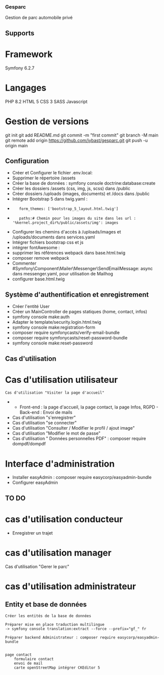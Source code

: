 ### Gesparc
Gestion de parc automobile privé
## Supports
# Framework
Symfony 6.2.7
# Langages
PHP 8.2 HTML 5 CSS 3 SASS Javascript
# Gestion de versions
git init 
git add README.md 
git commit -m "first commit" 
git branch -M main 
git remote add origin https://github.com/jybast/gesparc.git 
git push -u origin main

## Configuration
*    Créer et Configurer le fichier .env.local:
*    Supprimer le répertoire /assets
*    Créer la base de données : symfony console doctrine:database:create
*    Créer les dossiers /assets (css, img, js, scss) dans /public
*    Créer dossiers /uploads (images, documents) et /docs dans /public
*    Intégrer Bootstrap 5 dans twig.yaml : 
*        form_themes: ['bootstrap_5_layout.html.twig']
*        paths:# Chemin pour les images du site dans les url : '%kernel.project_dir%/public/assets/img': images
*    Configurer les chemins d'accès à /uploads/images et /uploads/documents dans services.yaml
*    Intégrer fichiers bootstrap css et js
*    intégrer fontAwesome : <script src="https://kit.fontawesome.com/88d4e45bc1.js" crossorigin="anonymous"></script>    
*    supprimer les références webpack dans base.html.twig
*    composer remove webpack
*    Commenter  #Symfony\Component\Mailer\Messenger\SendEmailMessage: async dans messenger.yaml, pour utilisation de Mailhog
*    configurer base.html.twig

## Système d'authentification et enregistrement
*    Créer l'entité User
*    Créer un MainController de pages statiques (home, contact, infos)
*    symfony console make:auth
*    Adapter le template/security.login.html.twig 
*    symfony console make:registration-form
*    composer require symfonycasts/verify-email-bundle
*    composer require symfonycasts/reset-password-bundle
*    symfony console make:reset-password

## Cas d'utilisation
# Cas d'utilisation utilisateur
    Cas d'utilisation "Visiter la page d'accueil"
*    - Front-end : la page d'accueil, la page contact, la page Infos, RGPD
    - Back-end : Envoi de mails
*    Cas d'utilisation "s'enregistrer"
*    Cas d'utilisation "se connecter"
*    Cas d'utilisation "Consulter / Modifier le profil / ajout image"
*    Cas d'utilisation "Modifier le mot de passe"
*    Cas d'utilisation " Données personnelles PDF" : composer require dompdf/dompdf

# Interface d'administration
* Installer easyAdmin : composer require easycorp/easyadmin-bundle
* Configurer easyAdmin

## TO DO
# cas d'utilisation conducteur
* Enregistrer un trajet
# cas d'utilisation manager
Cas d'utilisation "Gerer le parc"
# cas d'utilisation administrateur



## Entity et base de données
    Créer les entités de la base de données
    
    Préparer mise en place traduction multilingue
    -> symfony console translation:extract --force --prefix="gf_" fr

    Préparer backend Administrateur : composer require easycorp/easyadmin-bundle
    
    
    page contact
        formulaire contact
        envoi de mail
        carte openStreetMap intégrer CKEditor 5
